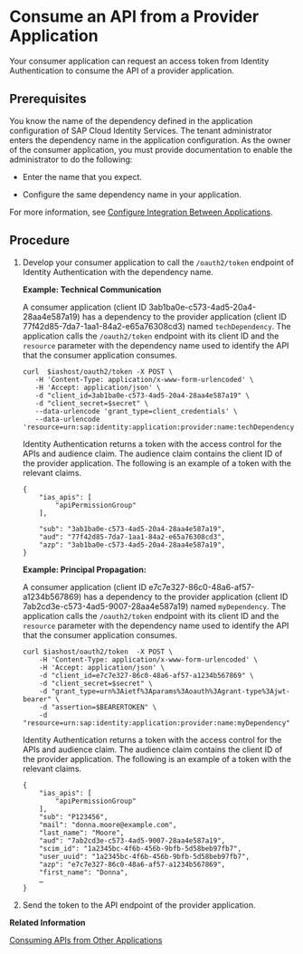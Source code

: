 <!-- loio9675b64bc8014f4282e49d0cd8ce60fa -->

# Consume an API from a Provider Application

Your consumer application can request an access token from Identity Authentication to consume the API of a provider application.



<a name="loio9675b64bc8014f4282e49d0cd8ce60fa__prereq_dj5_ws3_m1c"/>

## Prerequisites

You know the name of the dependency defined in the application configuration of SAP Cloud Identity Services. The tenant administrator enters the dependency name in the application configuration. As the owner of the consumer application, you must provide documentation to enable the administrator to do the following:

-   Enter the name that you expect.

-   Configure the same dependency name in your application.


For more information, see [Configure Integration Between Applications](../Operation-Guide/configure-integration-between-applications-9ad7e80.md).



## Procedure

1.  Develop your consumer application to call the `/oauth2/token` endpoint of Identity Authentication with the dependency name.

    **Example: Technical Communication**

    A consumer application \(client ID 3ab1ba0e-c573-4ad5-20a4-28aa4e587a19\) has a dependency to the provider application \(client ID 77f42d85-7da7-1aa1-84a2-e65a76308cd3\) named `techDependency`. The application calls the `/oauth2/token` endpoint with its client ID and the `resource` parameter with the dependency name used to identify the API that the consumer application consumes.

    ```
    curl  $iashost/oauth2/token -X POST \
       -H 'Content-Type: application/x-www-form-urlencoded' \
       -H 'Accept: application/json' \
       -d "client_id=3ab1ba0e-c573-4ad5-20a4-28aa4e587a19" \
       -d "client_secret=$secret" \
       --data-urlencode 'grant_type=client_credentials' \
       --data-urlencode 'resource=urn:sap:identity:application:provider:name:techDependency'
    
    ```

    Identity Authentication returns a token with the access control for the APIs and audience claim. The audience claim contains the client ID of the provider application. The following is an example of a token with the relevant claims.

    ```
    {
        "ias_apis": [
            "apiPermissionGroup"
        ],
    
        "sub": "3ab1ba0e-c573-4ad5-20a4-28aa4e587a19",
        "aud": "77f42d85-7da7-1aa1-84a2-e65a76308cd3",
        "azp": "3ab1ba0e-c573-4ad5-20a4-28aa4e587a19",
    }
    ```

    **Example: Principal Propagation:**

    A consumer application \(client ID e7c7e327-86c0-48a6-af57-a1234b567869\) has a dependency to the provider application \(client ID 7ab2cd3e-c573-4ad5-9007-28aa4e587a19\) named `myDependency`. The application calls the `/oauth2/token` endpoint with its client ID and the `resource` parameter with the dependency name used to identify the API that the consumer application consumes.

    ```
    curl $iashost/oauth2/token  -X POST \
        -H 'Content-Type: application/x-www-form-urlencoded' \
        -H 'Accept: application/json' \
        -d "client_id=e7c7e327-86c0-48a6-af57-a1234b567869" \
        -d "client_secret=$secret" \
        -d "grant_type=urn%3Aietf%3Aparams%3Aoauth%3Agrant-type%3Ajwt-bearer" \
        -d "assertion=$BEARERTOKEN" \
        -d "resource=urn:sap:identity:application:provider:name:myDependency"
    ```

    Identity Authentication returns a token with the access control for the APIs and audience claim. The audience claim contains the client ID of the provider application. The following is an example of a token with the relevant claims.

    ```
    {
        "ias_apis": [
            "apiPermissionGroup"
        ],   
        "sub": "P123456",
        "mail": "donna.moore@example.com",
        "last_name": "Moore",
        "aud": "7ab2cd3e-c573-4ad5-9007-28aa4e587a19", 
        "scim_id": "1a2345bc-4f6b-456b-9bfb-5d58beb97fb7",
        "user_uuid": "1a2345bc-4f6b-456b-9bfb-5d58beb97fb7",
        "azp": "e7c7e327-86c0-48a6-af57-a1234b567869",
        "first_name": "Donna",
        …
    }
    ```

2.  Send the token to the API endpoint of the provider application.


**Related Information**  


[Consuming APIs from Other Applications](consuming-apis-from-other-applications-29e204d.md "Applications sometimes need to propagate principals or have technical communication arrangements between them. To enable OpenID Connect (OIDC) applications to consume the APIs of other applications, the developer defines API permission groups for a provider application, which a consumer application can consume through a defined dependency.")

